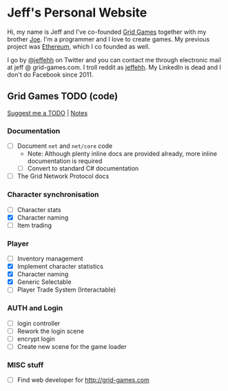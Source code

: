 # Jeff's Personal Website

Hi, my name is Jeff and I've co-founded [Grid Games](http://grid-games.com) together with my brother [Joe](http://joe.grid-games.com). I'm a programmer and I love to create games. My previous project was [Ethereum](http://ethereum.org), which I co founded as well.

I go by [@jeffehh](http://twitter.com/jeffehh) on Twitter and you can contact me through electronic mail at jeff @ grid-games.com. I troll reddit as [jeffehh](http://reddit.com/u/jeffehhh). My LinkedIn is dead and I don't do Facebook since 2011.

## Grid Games TODO (code)

[Suggest me a TODO](https://github.com/obscuren/gg-personal-website/issues/new) | [Notes](notes.html)

### Documentation

- [ ] Document `net` and `net/core` code
  - Note: Although plenty inline docs are provided already, more inline documentation is required
  - [ ] Convert to standard C# documentation
- [ ] The Grid Network Protocol docs

### Character synchronisation

- [ ] Character stats
- [x] Character naming
- [ ] Item trading

### Player

- [ ] Inventory management
- [x] Implement character statistics
- [x] Character naming
- [x] Generic Selectable
- [ ] Player Trade System (Interactable)

### AUTH and Login

- [ ] login controller
- [ ] Rework the login scene
- [ ] encrypt login
- [ ] Create new scene for the game loader

### MISC stuff

- [ ] Find web developer for http://grid-games.com

